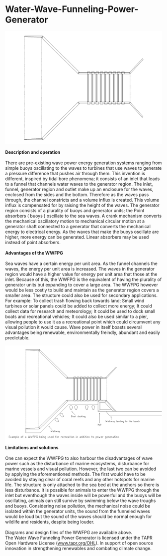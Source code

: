 # Water-Wave-Funneling-Power-Generator </br>

![alttext](https://github.com/Aightm8/Water-Wave-Funneling-Power-Generator/blob/master/WWFPG%20white%20background.PNG)


**Description and operation**
</br>
</br>
There are pre-existing wave power energy generation systems ranging from simple buoys oscillating to the waves to turbines that use waves to generate a pressure difference that pushes air through them. This invention is different, inspired by tidal bore phenomena; it consists of an inlet that leads to a funnel that channels water waves to the generator region. The inlet, funnel, generator region and outlet make up an enclosure for the waves, enclosed from the sides and the bottom. Therefore as the waves pass through, the channel constricts and a volume influx is created. This volume influx is compensated for by raising the height of the waves. The generator region consists of a plurality of buoys and generator units; the Point absorbers ( buoys ) oscillate to the sea waves. A crank mechanism converts the mechanical oscillatory motion to mechanical circular motion at a generator shaft connected to a generator that converts the mechanical energy to electrical energy. As the waves that make the buoys oscillate are higher, more energy can be generated. Linear absorbers may be used instead of point absorbers. 
</br>
</br>
**Advantages of the WWFPG** 
</br>
</br>
Sea waves have a certain energy per unit area. As the funnel channels the waves, the energy per unit area is increased. The waves in the generator region would have a higher value for energy per unit area that those at the inlet. Because of this, the WWFPG is the equivalent of having the plurality of generator units but expanding to cover a large area. The WWFPG however would be less costly to build and maintain as the generator region covers a smaller area.
The structure could also be used for secondary applications. For example: To collect trash flowing back towards land; Small wind turbines or solar panels could be added to collect more energy; It could collect data for research and meteorology; It could be used to dock small boats and recreational vehicles; It could also be used similar to a pier, allowing people to use it as a recreational point which could circumvent any visual pollution it would cause. Wave power in itself boasts several advantages being renewable, environmentally freindly, abundant and easily predictable.
</br>
</br>
![alttext](https://github.com/Aightm8/Water-Wave-Funneling-Power-Generator/blob/master/WWFPG%20used%20for%20%20recreation.PNG)
</br>
**Limitations and solutions** 
</br>
</br>
One can expect the WWFPG to also harbour the disadvantages of wave power such as the disturbance of marine ecosystems, disturbance for marine vessels and visual pollution. However, the last two can be avoided by applying the aforementioned methods. The first would have to be avoided by staying clear of coral reefs and any other hotspots for marine life. The structure is only attached to the sea bed at the anchors so there is less disturbance. It is possible for animals to enter the WWFPG through the inlet but eventhough the waves inside will be powerful and the buoys will be oscillating, animals can still survive by swimming below the wave troughs and buoys. Considering noise pollution, the mechanical noise could be isolated within the generator units, the sound from the funneled waves would be loud but the sound of the waves should be normal enough for wildlife and residents, despite being louder.
</br>
</br>
Diagrams and design files of the WWFPG are available above.
</br>
The Water Wave Funneling Power Generator is licensed under the TAPR Open Hardware License (www.tapr.org/OHL).
In support of open source innovation in strengthening renewables and combating climate change.
